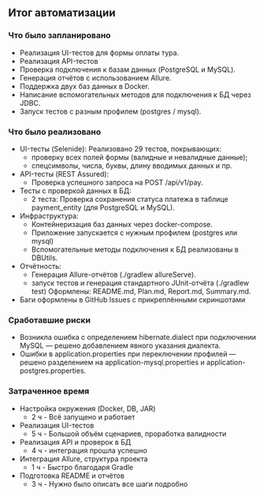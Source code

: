 ## Итог автоматизации

### Что было запланировано 
- Реализация UI-тестов для формы оплаты тура.
- Реализация API-тестов
- Проверка подключения к базам данных (PostgreSQL и MySQL).
- Генерация отчётов с использованием Allure.
- Поддержка двух баз данных в Docker.
- Написание вспомогательных методов для подключения к БД через JDBC.
- Запуск тестов с разным профилем (postgres / mysql).

### Что было реализовано
* UI-тесты (Selenide): Реализовано 29 тестов, покрывающих:
  * проверку всех полей формы (валидные и невалидные данные);
  * спецсимволы, числа, буквы, длину вводимых данных и пр.
* API-тесты (REST Assured):
  * Проверка успешного запроса на POST /api/v1/pay.
* Тесты с проверкой данных в БД:
  * 2 теста: Проверка сохранения статуса платежа в таблице payment_entity (для PostgreSQL и MySQL).
* Инфраструктура:
  * Контейнеризация баз данных через docker-compose.
  * Приложение запускается с нужным профилем (postgres или mysql)
  * Вспомогательные методы подключения к БД реализованы в DBUtils.
* Отчётность:
  * Генерация Allure-отчётов (./gradlew allureServe).
  * запуск тестов и генерация стандартного JUnit-отчёта (./gradlew test)
    Оформлены: README.md, Plan.md, Report.md, Summary.md.
* Баги оформлены в GitHub Issues с прикреплёнными скриншотами
### Сработавшие риски
- Возникла ошибка с определением hibernate.dialect при подключении MySQL — решено добавлением явного указания диалекта.
- Ошибки в application.properties при переключении профилей — решено разделением на application-mysql.properties и application-postgres.properties.
### Затраченное время
* Настройка окружения (Docker, DB, JAR)
  * 2 ч	 -	Всё запущено и работает
* Реализация UI-тестов	
  * 5 ч	- Большой объём сценариев, проработка валидности
* Реализация API и проверок в БД	
  * 4 ч -  интеграция прошла успешно
* Интеграция Allure, структура проекта
  * 1 ч - Быстро благодаря Gradle
* Подготовка README и отчётов
  * 3 ч - Нужно было описать все шаги подробно
